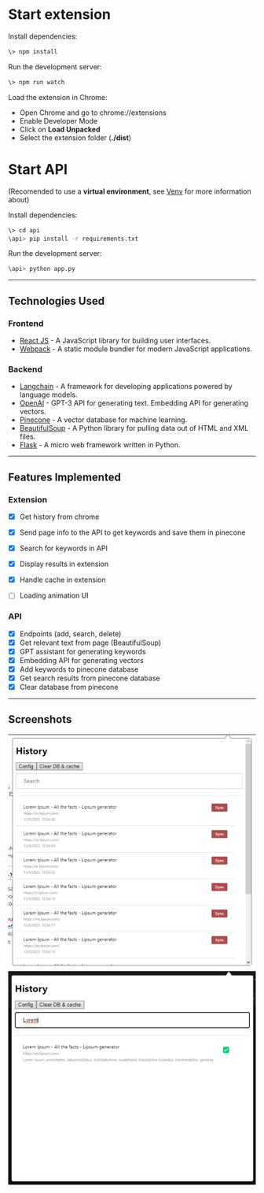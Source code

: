 # Start extension
Install dependencies:

```bash
\> npm install
```

Run the development server:

```bash
\> npm run watch
```

Load the extension in Chrome:
- Open Chrome and go to chrome://extensions
- Enable Developer Mode
- Click on **Load Unpacked**
- Select the extension folder (**./dist**)


# Start API
(Recomended to use a **virtual environment**, see [Venv](https://docs.python.org/3/tutorial/venv.html) for more information about)

Install dependencies:


```bash
\> cd api
\api> pip install -r requirements.txt
```

Run the development server:

```bash
\api> python app.py
```

---

## Technologies Used

### Frontend
- [React JS](https://reactjs.org/) - A JavaScript library for building user interfaces.
- [Webpack](https://webpack.js.org/) - A static module bundler for modern JavaScript applications.

### Backend
- [Langchain](https://langchain.readthedocs.io) - A framework for developing applications powered by language models.
- [OpenAI](https://openai.com/) - GPT-3 API for generating text. Embedding API for generating vectors.
- [Pinecone](https://www.pinecone.io/) - A vector database for machine learning.
- [BeautifulSoup](https://pypi.org/project/beautifulsoup4/) - A Python library for pulling data out of HTML and XML files.
- [Flask](https://pypi.org/project/Flask/) - A micro web framework written in Python.

---
## Features Implemented

### Extension
- [x] Get history from chrome
- [x] Send page info to the API to get keywords and save them in pinecone
- [x] Search for keywords in API
- [x] Display results in extension
- [x] Handle cache in extension
- [ ] Loading animation UI


### API
- [x] Endpoints (add, search, delete)
- [x] Get relevant text from page (BeautifulSoup)
- [x] GPT assistant for generating keywords
- [x] Embedding API for generating vectors
- [x] Add keywords to pinecone database
- [x] Get search results from pinecone database
- [x] Clear database from pinecone

---

## Screenshots

![Extension](/readme/Screenshot_1.png "Extension")
![Search](/readme/Screenshot_2.png "Search")